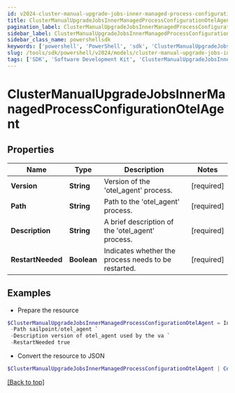 ```yaml
---
id: v2024-cluster-manual-upgrade-jobs-inner-managed-process-configuration-otel-agent
title: ClusterManualUpgradeJobsInnerManagedProcessConfigurationOtelAgent
pagination_label: ClusterManualUpgradeJobsInnerManagedProcessConfigurationOtelAgent
sidebar_label: ClusterManualUpgradeJobsInnerManagedProcessConfigurationOtelAgent
sidebar_class_name: powershellsdk
keywords: ['powershell', 'PowerShell', 'sdk', 'ClusterManualUpgradeJobsInnerManagedProcessConfigurationOtelAgent', 'V2024ClusterManualUpgradeJobsInnerManagedProcessConfigurationOtelAgent'] 
slug: /tools/sdk/powershell/v2024/models/cluster-manual-upgrade-jobs-inner-managed-process-configuration-otel-agent
tags: ['SDK', 'Software Development Kit', 'ClusterManualUpgradeJobsInnerManagedProcessConfigurationOtelAgent', 'V2024ClusterManualUpgradeJobsInnerManagedProcessConfigurationOtelAgent']
---
```



# ClusterManualUpgradeJobsInnerManagedProcessConfigurationOtelAgent

## Properties

Name | Type | Description | Notes
------------ | ------------- | ------------- | -------------
**Version** | **String** | Version of the 'otel_agent' process. | [required]
**Path** | **String** | Path to the 'otel_agent' process. | [required]
**Description** | **String** | A brief description of the 'otel_agent' process. | [required]
**RestartNeeded** | **Boolean** | Indicates whether the process needs to be restarted. | [required]

## Examples

- Prepare the resource
```powershell
$ClusterManualUpgradeJobsInnerManagedProcessConfigurationOtelAgent = Initialize-PSSailpoint.V2024ClusterManualUpgradeJobsInnerManagedProcessConfigurationOtelAgent  -Version 3003 `
 -Path sailpoint/otel_agent `
 -Description version of otel_agent used by the va `
 -RestartNeeded true
```

- Convert the resource to JSON
```powershell
$ClusterManualUpgradeJobsInnerManagedProcessConfigurationOtelAgent | ConvertTo-JSON
```


[[Back to top]](#) 

